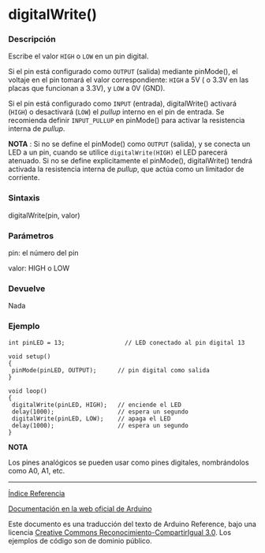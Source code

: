 # digitalWrite()

### Descripción

Escribe el valor ```HIGH``` o ```LOW``` en un pin digital.

Si el pin está configurado como ```OUTPUT``` (salida) mediante pinMode(), el voltaje en el pin tomará el valor correspondiente: ```HIGH``` a 5V ( o 3.3V en las placas que funcionan a 3.3V), y ```LOW``` a 0V (GND).

Si el pin está configurado como ```INPUT``` (entrada), digitalWrite() activará (```HIGH```) o desactivará (```LOW```) el _pullup_ interno en el pin de entrada. Se recomienda definir ```INPUT_PULLUP``` en pinMode() para activar la resistencia interna de _pullup_. 

**NOTA** : Si no se define el pinMode() como ```OUTPUT``` (salida), y se conecta un LED a un pin, cuando se utilice ```digitalWrite(HIGH)``` el LED parecerá atenuado. Si no se define explícitamente el pinMode(), digitalWrite() tendrá activada la resistencia interna de _pullup_, que actúa como un limitador de corriente. 

### Sintaxis

digitalWrite(pin, valor)

### Parámetros

pin: el número del pin

valor: HIGH o LOW

### Devuelve

Nada

### Ejemplo

 ```Arduino
int pinLED = 13;                 // LED conectado al pin digital 13

void setup()
{
  pinMode(pinLED, OUTPUT);      // pin digital como salida
}

void loop()
{
  digitalWrite(pinLED, HIGH);   // enciende el LED
  delay(1000);                  // espera un segundo
  digitalWrite(pinLED, LOW);    // apaga el LED
  delay(1000);                  // espera un segundo
}
```

**NOTA**

Los pines analógicos se pueden usar como pines digitales, nombrándolos como A0, A1, etc.

-------------------------

[Índice Referencia](https://github.com/Hector-G/WIP/blob/master/Arduino/Reference.md)


[Documentación en la web oficial de Arduino](https://www.arduino.cc/en/Reference/Else)

Este documento es una traducción del texto de Arduino Reference, bajo una licencia [Creative Commons Reconocimiento-CompartirIgual 3.0](https://creativecommons.org/licenses/by-sa/3.0/es/). Los ejemplos de código son de dominio público.
